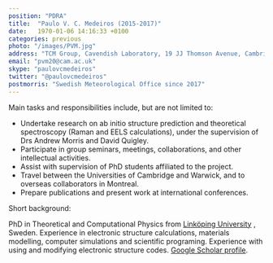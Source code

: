 ```yaml
---
position: "PDRA"
title:  "Paulo V. C. Medeiros (2015-2017)"
date:   1970-01-06 14:16:33 +0100
categories: previous
photo: "/images/PVM.jpg"
address: "TCM Group, Cavendish Laboratory, 19 JJ Thomson Avenue, Cambridge, CB3 0HE"
email: "pvm20@cam.ac.uk"
skype: "paulovcmedeiros"
twitter: "@paulovcmedeiros"
postmorris: "Swedish Meteorological Office since 2017"
---
```


Main tasks and responsibilities include, but are not limited to:

* Undertake research on ab initio structure prediction and theoretical spectroscopy (Raman and EELS calculations), under the supervision of Drs Andrew Morris and David Quigley.
* Participate in group seminars, meetings, collaborations, and other intellectual activities.
* Assist with supervision of PhD students affiliated to the project.
* Travel between the Universities of Cambridge and Warwick, and to overseas collaborators in Montreal.
* Prepare publications and present work at international conferences.

Short background:

PhD in Theoretical and Computational Physics from [Linköping University](http://www.ifm.liu.se/theomod/compphys/paume.xml) , Sweden. Experience in electronic structure calculations, materials modelling, computer simulations and scientific programing. Experience with using and modifying electronic structure codes. [Google Scholar profile](http://scholar.google.se/citations?user=R--GyM4AAAAJ&hl=en). 

